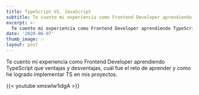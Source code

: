 ```yaml
---
title: TypeScript VS. JavaScript
subtitle: Te cuento mi experiencia como Frontend Developer aprendiendo TypeScript que ventajas y desventajas
excerpt: >-
  Te cuento mi experiencia como Frontend Developer aprendiendo TypeScript que ventajas y desventajas
date: '2020-06-07'
thumb_image: 💥
layout: post
---
```


Te cuento mi experiencia como Frontend Developer aprendiendo TypeScript que ventajas y desventajas, cuál fue el reto de aprender y como he logrado implementar TS en mis proyectos.

{{< youtube xmswIw1idgA >}}